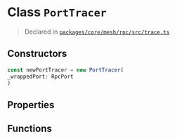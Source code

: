 # Class `PortTracer`
> Declared in [`packages/core/mesh/rpc/src/trace.ts`](https://github.com/dxos/protocols/blob/main/packages/core/mesh/rpc/src/trace.ts#L10)

## Constructors
```ts
const newPortTracer = new PortTracer(
_wrappedPort: RpcPort
)
```

## Properties

## Functions
